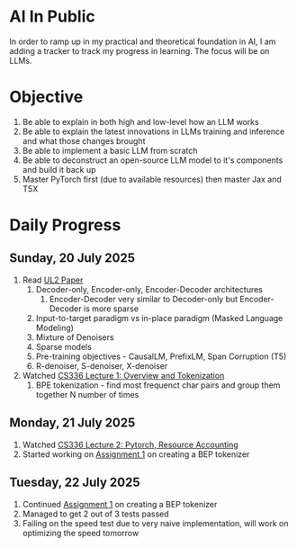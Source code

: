 # AI In Public

In order to ramp up in my practical and theoretical foundation in AI, I am adding a tracker to track my progress in learning. The focus will be on LLMs. 

# Objective
1. Be able to explain in both high and low-level how an LLM works
1. Be able to explain the latest innovations in LLMs training and inference and what those changes brought
1. Be able to implement a basic LLM from scratch
1. Be able to deconstruct an open-source LLM model to it's components and build it back up
1. Master PyTorch first (due to available resources) then master Jax and T5X

# Daily Progress
## Sunday, 20 July 2025
1. Read [UL2 Paper](https://arxiv.org/abs/2205.05131)
   1. Decoder-only, Encoder-only, Encoder-Decoder architectures
      1. Encoder-Decoder very similar to Decoder-only but Encoder-Decoder is more sparse
   2. Input-to-target paradigm vs in-place paradigm (Masked Language Modeling)
   3. Mixture of Denoisers
   4. Sparse models
   5. Pre-training objectives - CausalLM, PrefixLM, Span Corruption (T5)
   6. R-denoiser, S-denoiser, X-denoiser
1. Watched [CS336 Lecture 1: Overview and Tokenization](https://www.youtube.com/watch?v=SQ3fZ1sAqXI&list=PLoROMvodv4rOY23Y0BoGoBGgQ1zmU_MT_&ab_channel=StanfordOnline)
   1. BPE tokenization - find most frequenct char pairs and group them together N number of times

## Monday, 21 July 2025
1. Watched [CS336 Lecture 2: Pytorch, Resource Accounting](https://www.youtube.com/watch?v=msHyYioAyNE&list=PLoROMvodv4rOY23Y0BoGoBGgQ1zmU_MT_&index=2&ab_channel=StanfordOnline)
2. Started working on [Assignment 1](https://github.com/limyifan1/assignment1-basics) on creating a BEP tokenizer

## Tuesday, 22 July 2025
1. Continued [Assignment 1](https://github.com/limyifan1/assignment1-basics) on creating a BEP tokenizer
2. Managed to get 2 out of 3 tests passed
3. Failing on the speed test due to very naive implementation, will work on optimizing the speed tomorrow
